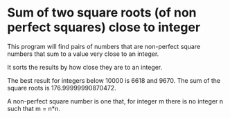 # Sum of two square roots (of non perfect squares) close to integer

This program will find pairs of numbers that are non-perfect square numbers that
sum to a value very close to an integer.

It sorts the results by how close they are to an integer.

The best result for integers below 10000 is 6618 and 9670.
The sum of the square roots is 176.99999990870472.

A non-perfect square number is one that, for integer m there is no integer
n such that m = n*n.